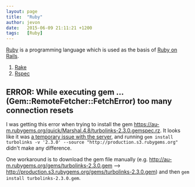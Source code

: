 ```yaml
---
layout: page
title:  "Ruby"
author: jevon
date:   2015-06-09 21:11:21 +1200
tags:   [Ruby]
---
```


[Ruby](ruby.md) is a programming language which is used as the basis of [Ruby on Rails](ruby-on-rails.md).

1. [Rake](rake.md)
1. [Rspec](rspec.md)

## ERROR:  While executing gem ... (Gem::RemoteFetcher::FetchError) too many connection resets 

I was getting this error when trying to install the gem https://au-m.rubygems.org/quick/Marshal.4.8/turbolinks-2.3.0.gemspec.rz. It looks like it was <a href="http://help.rubygems.org/discussions/problems/18728-unable-to-install-gems-in-australia">a temporary issue with the server</a>, and running `gem install turbolinks -v '2.3.0' --source "http://production.s3.rubygems.org"` didn't make any difference.

One workaround is to download the gem file manually (e.g. http://au-m.rubygems.org/gems/turbolinks-2.3.0.gem --> http://production.s3.rubygems.org/gems/turbolinks-2.3.0.gem) and then `gem install turbolinks-2.3.0.gem`.
